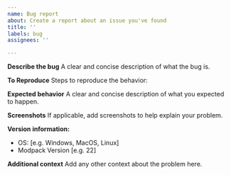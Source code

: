 ```yaml
---
name: Bug report
about: Create a report about an issue you've found
title: ''
labels: bug
assignees: ''

---
```


**Describe the bug**
A clear and concise description of what the bug is.

**To Reproduce**
Steps to reproduce the behavior:

**Expected behavior**
A clear and concise description of what you expected to happen.

**Screenshots**
If applicable, add screenshots to help explain your problem.

**Version information:**
 - OS: [e.g. Windows, MacOS, Linux]
 - Modpack Version [e.g. 22]

**Additional context**
Add any other context about the problem here.
